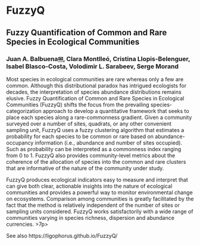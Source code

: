# FuzzyQ
## Fuzzy Quantification of Common and Rare Species in Ecological Communities 
### Juan A. Balbuena[&#9993;](mailto:j.a.balbuena@uv.es), Clara Montlleó, Cristina Llopis-Belenguer, Isabel Blasco-Costa, Volodimir L. Sarabeev, Serge Morand
<p> Most species in ecological communities are rare whereas only a few are common. Although this distributional paradox has intrigued ecologists for decades, the interpretation of species abundance distributions remains elusive. 
Fuzzy Quantification of Common and Rare Species in Ecological Communities (FuzzyQ) shifts the focus from the prevailing species-categorization approach to develop a quantitative framework that seeks to place each species along a rare-commonness gradient. Given a community surveyed over a number of sites, quadrats, or any other convenient sampling unit, FuzzyQ uses a fuzzy clustering algorithm that estimates a probability for each species to be common or rare based on abundance-occupancy information (i.e., abundance and number of sites occupied). Such as probability can be interpreted as a commonness index ranging from 0 to 1. FuzzyQ also provides community-level metrics about the coherence of the allocation of species into the common and rare clusters that are informative of the nature of the community under study. </p>
<p> FuzzyQ produces ecological indicators easy to measure and interpret that can give both clear, actionable insights into the nature of ecological communities and provides a powerful way to monitor environmental change on ecosystems. Comparison among communities is greatly facilitated by the fact that the method is relatively independent of the number of sites or sampling units considered. FuzzyQ works satisfactorily with a wide range of communities varying in species richness, dispersion and abundance currencies. >7p>
<p> See also https://ligophorus.github.io/FuzzyQ/ </p>
